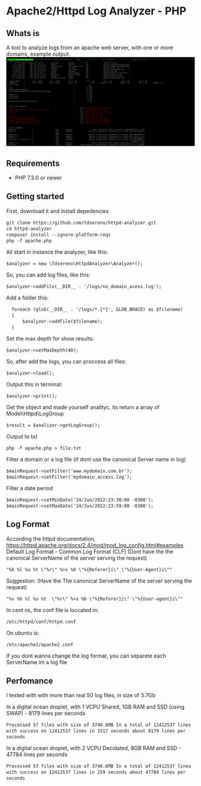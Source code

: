 Apache2/Httpd Log Analyzer - PHP
=
## Whats is
A tool to analyze logs from an apache web server, with one or more domains, example output:
<img src="https://github.com/tdsereno/httpd-analyzer/blob/main/result_example.png">

## Requirements
 + PHP 7.3.0 or newer 
## Getting started
First, download it and install depedencies

    git clone https://github.com/tdsereno/httpd-analyzer.git
    cd httpd-analyzer
    composer install --ignore-platform-reqs
    php -f apache.php 

 All start in instance the analyzer, like this:

    $analyzer = new \Tdsereno\HttpdAnalyzer\Analyzer();

  So, you can add log files, like this:

    $analyzer->addFile(__DIR__ . '/logs/no_domain_acess.log');

Add a folder this:

      foreach (glob(__DIR__ . '/logs/*.{*}', GLOB_BRACE) as $filename)
      {
          $analyzer->addFile($filename);
      }

Set the max depth for show results:     

    $analyzer->setMaxDepth(40);    

So, after add the logs, you can proccess all files:

    $analyzer->load();
Output this in terminal:

    $analyzer->print();

   Get the object and made yourself analityc, its return a array of Model\Httpd\LogGroup

    $result = $analizer->getLogGroup();
  Output to txt

    php -f apache.php > file.txt


Filter a domain or a log file (if dont use the canonical Server name in log)

    $mainRequest->setFilter('www.mydomain.com.br');
    $mainRequest->setFilter('mydomain_access.log');

Filter a date period

    $mainRequest->setMinDate('24/Jun/2022:23:30:00 -0300');
    $mainRequest->setMaxDate('24/Jun/2022:23:59:00 -0300');

## Log Format
According the httpd documentation,
https://httpd.apache.org/docs/2.4/mod/mod_log_config.html#examples
Default Log Format - Common Log Format (CLF)
(Dont have the the canonical ServerName of the server serving the request)

    "%h %l %u %t \"%r\" %>s %O \"%{Referer}i\" \"%{User-Agent}i\""

Suggestion: (Have the The canonical ServerName of the server serving the request)

    "%v %h %l %u %t  \"%r\" %>s %b \"%{Referer}i\" \"%{User-agent}i\""

In cent os, the conf file is loccated in:

    /etc/httpd/conf/httpd.conf

On ubuntu is:

    /etc/apache2/apache2.conf

If you dont wanna change the log format, you can separete each ServerName im a log file



## Perfomance
I tested with with more than real 50 log files, in  size of 3.7Gb

In a digital ocean droplet, with 1 VCPU Shared, 1GB RAM and SSD (using SWAP) -  8179 lines per seconds

    Processed 57 files with size of 3740.6MB In a total of 12412537 lines with success on 12412537 lines in 1517 seconds about 8179 lines per seconds

In a digital ocean droplet, with 2 VCPU Decidated, 8GB RAM and SSD - 47784 lines per seconds
    
    Processed 57 files with size of 3740.6MB In a total of 12412537 lines with success on 12412537 lines in 259 seconds about 47784 lines per seconds
